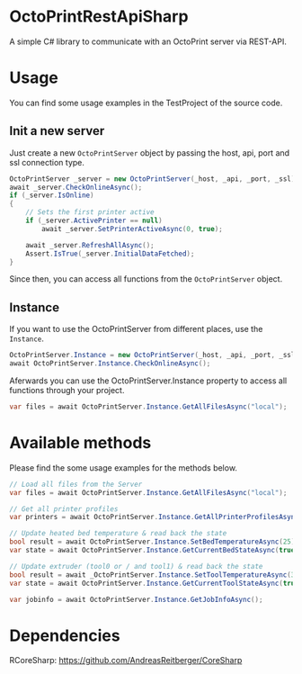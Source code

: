 # OctoPrintRestApiSharp
A simple C# library to communicate with an OctoPrint server via REST-API.

# Usage
You can find some usage examples in the TestProject of the source code.

## Init a new server
Just create a new `OctoPrintServer` object by passing the host, api, port and ssl connection type.
```csharp
OctoPrintServer _server = new OctoPrintServer(_host, _api, _port, _ssl);
await _server.CheckOnlineAsync();
if (_server.IsOnline)
{
    // Sets the first printer active
    if (_server.ActivePrinter == null)
        await _server.SetPrinterActiveAsync(0, true);

    await _server.RefreshAllAsync();
    Assert.IsTrue(_server.InitialDataFetched);
}
```

Since then, you can access all functions from the `OctoPrintServer` object.

## Instance
If you want to use the OctoPrintServer from different places, use the `Instance`.
```csharp
OctoPrintServer.Instance = new OctoPrintServer(_host, _api, _port, _ssl);
await OctoPrintServer.Instance.CheckOnlineAsync();
```

Aferwards you can use the OctoPrintServer.Instance property to access all functions 
through your project.
```csharp
var files = await OctoPrintServer.Instance.GetAllFilesAsync("local");
```

# Available methods
Please find the some usage examples for the methods below.

```csharp
// Load all files from the Server
var files = await OctoPrintServer.Instance.GetAllFilesAsync("local");

// Get all printer profiles
var printers = await OctoPrintServer.Instance.GetAllPrinterProfilesAsync();

// Update heated bed temperature & read back the state
bool result = await OctoPrintServer.Instance.SetBedTemperatureAsync(25);
var state = await OctoPrintServer.Instance.GetCurrentBedStateAsync(true);

// Update extruder (tool0 or / and tool1) & read back the state
bool result = await _OctoPrintServer.Instance.SetToolTemperatureAsync(30);
var state = await OctoPrintServer.Instance.GetCurrentToolStateAsync(true);

var jobinfo = await OctoPrintServer.Instance.GetJobInfoAsync();
```

# Dependencies
RCoreSharp: https://github.com/AndreasReitberger/CoreSharp
